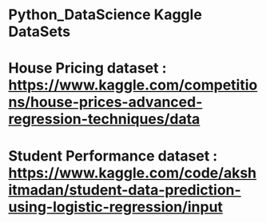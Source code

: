 # Python_DataScience Kaggle DataSets


# House Pricing dataset : https://www.kaggle.com/competitions/house-prices-advanced-regression-techniques/data


# Student Performance dataset : https://www.kaggle.com/code/akshitmadan/student-data-prediction-using-logistic-regression/input
